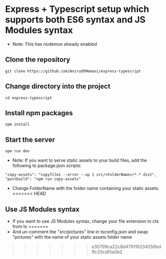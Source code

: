 # Express + Typescript setup which supports both ES6 syntax and JS Modules syntax

-   Note: This has nodemon already enabled

## Clone the repository

```
git clone https://github.com/AnirudhMemani/express-typescript
```

## Change directory into the project

```
cd express-typescript
```

## Install npm packages

```
npm install
```

## Start the server

```
npm run dev
```

-   Note: If you want to serve static assets to your build files, add the following to package.json scripts:

```
"copy-assets": "copyfiles --error --up 1 src/<FolderName>/*.* dist",
"postbuild": "npm run copy-assets"
```

-   Change FolderName with the folder name containing your static assets.
<<<<<<< HEAD

## Use JS Modules syntax

-   If you want to use JS Modules syntax, change your file extension to cts from ts
=======
-   And un-comment the "src/pictures" line in tsconfig.json and swap "pictures" with the name of your static assets folder name
>>>>>>> e35799ca22c8d479116234556bdffc33cdf5a0b2
